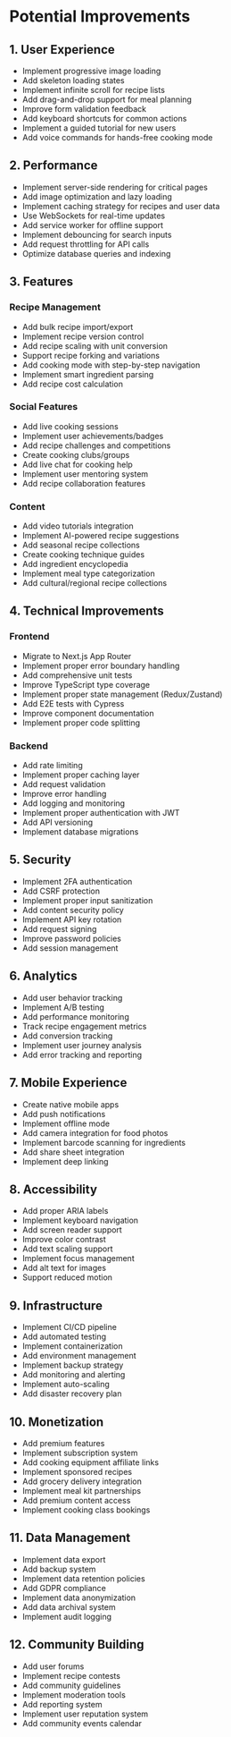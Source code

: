 # Potential Improvements

## 1. User Experience
- Implement progressive image loading
- Add skeleton loading states
- Implement infinite scroll for recipe lists
- Add drag-and-drop support for meal planning
- Improve form validation feedback
- Add keyboard shortcuts for common actions
- Implement a guided tutorial for new users
- Add voice commands for hands-free cooking mode

## 2. Performance
- Implement server-side rendering for critical pages
- Add image optimization and lazy loading
- Implement caching strategy for recipes and user data
- Use WebSockets for real-time updates
- Add service worker for offline support
- Implement debouncing for search inputs
- Add request throttling for API calls
- Optimize database queries and indexing

## 3. Features
### Recipe Management
- Add bulk recipe import/export
- Implement recipe version control
- Add recipe scaling with unit conversion
- Support recipe forking and variations
- Add cooking mode with step-by-step navigation
- Implement smart ingredient parsing
- Add recipe cost calculation

### Social Features
- Add live cooking sessions
- Implement user achievements/badges
- Add recipe challenges and competitions
- Create cooking clubs/groups
- Add live chat for cooking help
- Implement user mentoring system
- Add recipe collaboration features

### Content
- Add video tutorials integration
- Implement AI-powered recipe suggestions
- Add seasonal recipe collections
- Create cooking technique guides
- Add ingredient encyclopedia
- Implement meal type categorization
- Add cultural/regional recipe collections

## 4. Technical Improvements
### Frontend
- Migrate to Next.js App Router
- Implement proper error boundary handling
- Add comprehensive unit tests
- Improve TypeScript type coverage
- Implement proper state management (Redux/Zustand)
- Add E2E tests with Cypress
- Improve component documentation
- Implement proper code splitting

### Backend
- Add rate limiting
- Implement proper caching layer
- Add request validation
- Improve error handling
- Add logging and monitoring
- Implement proper authentication with JWT
- Add API versioning
- Implement database migrations

## 5. Security
- Implement 2FA authentication
- Add CSRF protection
- Implement proper input sanitization
- Add content security policy
- Implement API key rotation
- Add request signing
- Improve password policies
- Add session management

## 6. Analytics
- Add user behavior tracking
- Implement A/B testing
- Add performance monitoring
- Track recipe engagement metrics
- Add conversion tracking
- Implement user journey analysis
- Add error tracking and reporting

## 7. Mobile Experience
- Create native mobile apps
- Add push notifications
- Implement offline mode
- Add camera integration for food photos
- Implement barcode scanning for ingredients
- Add share sheet integration
- Implement deep linking

## 8. Accessibility
- Add proper ARIA labels
- Implement keyboard navigation
- Add screen reader support
- Improve color contrast
- Add text scaling support
- Implement focus management
- Add alt text for images
- Support reduced motion

## 9. Infrastructure
- Implement CI/CD pipeline
- Add automated testing
- Implement containerization
- Add environment management
- Implement backup strategy
- Add monitoring and alerting
- Implement auto-scaling
- Add disaster recovery plan

## 10. Monetization
- Add premium features
- Implement subscription system
- Add cooking equipment affiliate links
- Implement sponsored recipes
- Add grocery delivery integration
- Implement meal kit partnerships
- Add premium content access
- Implement cooking class bookings

## 11. Data Management
- Implement data export
- Add backup system
- Implement data retention policies
- Add GDPR compliance
- Implement data anonymization
- Add data archival system
- Implement audit logging

## 12. Community Building
- Add user forums
- Implement recipe contests
- Add community guidelines
- Implement moderation tools
- Add reporting system
- Implement user reputation system
- Add community events calendar
